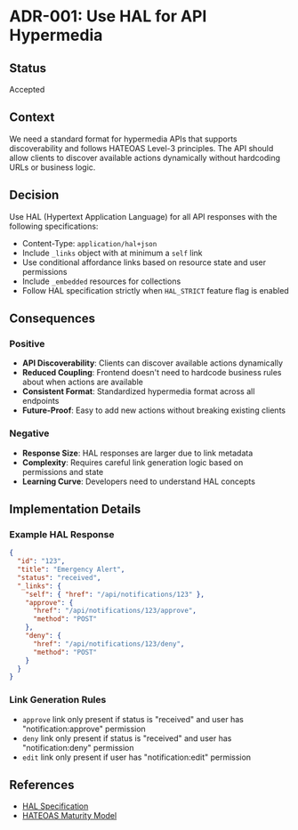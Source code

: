 # ADR-001: Use HAL for API Hypermedia

## Status
Accepted

## Context
We need a standard format for hypermedia APIs that supports discoverability and follows HATEOAS Level-3 principles. The API should allow clients to discover available actions dynamically without hardcoding URLs or business logic.

## Decision
Use HAL (Hypertext Application Language) for all API responses with the following specifications:

- Content-Type: `application/hal+json`
- Include `_links` object with at minimum a `self` link
- Use conditional affordance links based on resource state and user permissions
- Include `_embedded` resources for collections
- Follow HAL specification strictly when `HAL_STRICT` feature flag is enabled

## Consequences

### Positive
- **API Discoverability**: Clients can discover available actions dynamically
- **Reduced Coupling**: Frontend doesn't need to hardcode business rules about when actions are available
- **Consistent Format**: Standardized hypermedia format across all endpoints
- **Future-Proof**: Easy to add new actions without breaking existing clients

### Negative
- **Response Size**: HAL responses are larger due to link metadata
- **Complexity**: Requires careful link generation logic based on permissions and state
- **Learning Curve**: Developers need to understand HAL concepts

## Implementation Details

### Example HAL Response
```json
{
  "id": "123",
  "title": "Emergency Alert",
  "status": "received",
  "_links": {
    "self": { "href": "/api/notifications/123" },
    "approve": { 
      "href": "/api/notifications/123/approve",
      "method": "POST"
    },
    "deny": { 
      "href": "/api/notifications/123/deny",
      "method": "POST"
    }
  }
}
```

### Link Generation Rules
- `approve` link only present if status is "received" and user has "notification:approve" permission
- `deny` link only present if status is "received" and user has "notification:deny" permission
- `edit` link only present if user has "notification:edit" permission

## References
- [HAL Specification](https://tools.ietf.org/html/draft-kelly-json-hal-08)
- [HATEOAS Maturity Model](https://martinfowler.com/articles/richardsonMaturityModel.html)